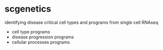 # scgenetics
identifying disease critical cell types and programs from single cell RNAseq

* cell type programs
* disease progression programs
* cellular processes programs
